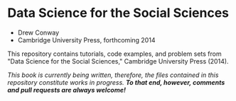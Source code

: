 Data Science for the Social Sciences
==================
 - Drew Conway
 - Cambridge University Press, forthcoming 2014

This repository contains tutorials, code examples, and problem sets from "Data Science for the Social Sciences," Cambridge University Press (2014).

_This book is currently being written, therefore, the files contained in this repository constitute works in progress. **To that end, however, comments and pull requests are always welcome!**_ 
